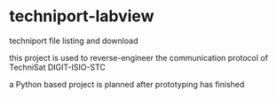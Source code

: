 # techniport-labview
techniport file listing and download

this project is used to reverse-engineer the communication protocol of TechniSat DIGIT-ISIO-STC

a Python based project is planned after prototyping has finished
